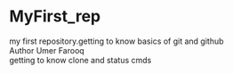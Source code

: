# MyFirst_rep
my first repository.getting to know basics of git and github
<br>
Author Umer Farooq
<br>
getting to know clone and status cmds
